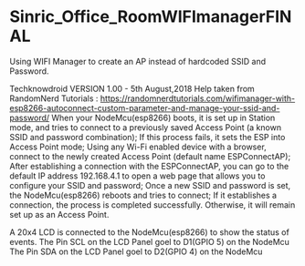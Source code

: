 # Sinric_Office_RoomWIFImanagerFINAL
Using WIFI Manager to create an AP instead of hardcoded SSID and Password.


Techknowdroid VERSION 1.00 -  5th August,2018 
 Help taken from RandomNerd Tutorials  :  https://randomnerdtutorials.com/wifimanager-with-esp8266-autoconnect-custom-parameter-and-manage-your-ssid-and-password/
 When your NodeMcu(esp8266) boots, it is set up in Station mode, and tries to connect to a previously saved Access Point (a known SSID and password combination);
 If this process fails, it sets the ESP into Access Point mode;
 Using any Wi-Fi enabled device with a browser, connect to the newly created Access Point (default name ESPConnectAP);
 After establishing a connection with the ESPConnectAP, you can go to the default IP address 192.168.4.1 to open a web page that allows you to configure your SSID and password;
 Once a new SSID and password is set, the NodeMcu(esp8266) reboots and tries to connect;
 If it establishes a connection, the process is completed successfully. Otherwise, it will remain set up as an Access Point.

A 20x4 LCD is connected to the NodeMcu(esp8266) to show the status of events.
The Pin SCL on the LCD Panel goel to D1(GPIO 5) on the NodeMcu
The Pin SDA on the LCD Panel goel to D2(GPIO 4) on the NodeMcu
